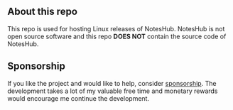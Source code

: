 ## About this repo

This repo is used for hosting Linux releases of NotesHub.
NotesHub is not open source software and this repo **DOES NOT** contain the source code of NotesHub.

## Sponsorship
If you like the project and would like to help, consider [sponsorship](https://github.com/sponsors/NotesHubApp).
The development takes a lot of my valuable free time and monetary rewards would encourage me continue the development.
